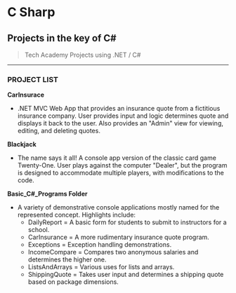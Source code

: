 # C Sharp

## Projects in the key of C#

>Tech Academy Projects using .NET / C#
---

### PROJECT LIST    

**CarInsurace**<br>
  - .NET MVC Web App that provides an insurance quote from a fictitious insurance company.
    User provides input and logic determines quote and displays it back to the user.
    Also provides an "Admin" view for viewing, editing, and deleting quotes.

**Blackjack**<br>
  - The name says it all!  A console app version of the classic card game Twenty-One.
    User plays against the computer "Dealer", but the program is designed to accommodate
    multiple players, with modifications to the code.

**Basic_C#_Programs Folder**<br>
  - A variety of demonstrative console applications mostly named for the represented concept.
    Highlights include:
      - DailyReport = A basic form for students to submit to instructors for a school.
      - CarInsurance = A more rudimentary insurance quote program.
      - Exceptions = Exception handling demonstrations.
      - IncomeCompare = Compares two anonymous salaries and determines the higher one.
      - ListsAndArrays = Various uses for lists and arrays.
      - ShippingQuote = Takes user input and determines a shipping quote based on package dimensions.